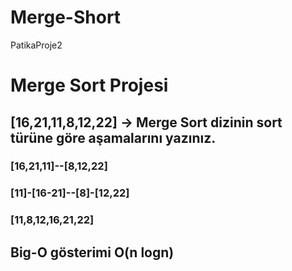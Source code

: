 # Merge-Short
PatikaProje2

# Merge Sort Projesi

## [16,21,11,8,12,22] -> Merge Sort dizinin sort türüne göre aşamalarını yazınız.

### [16,21,11]--[8,12,22]
### [11]-[16-21]--[8]-[12,22]
### [11,8,12,16,21,22]

## Big-O gösterimi O(n logn)
